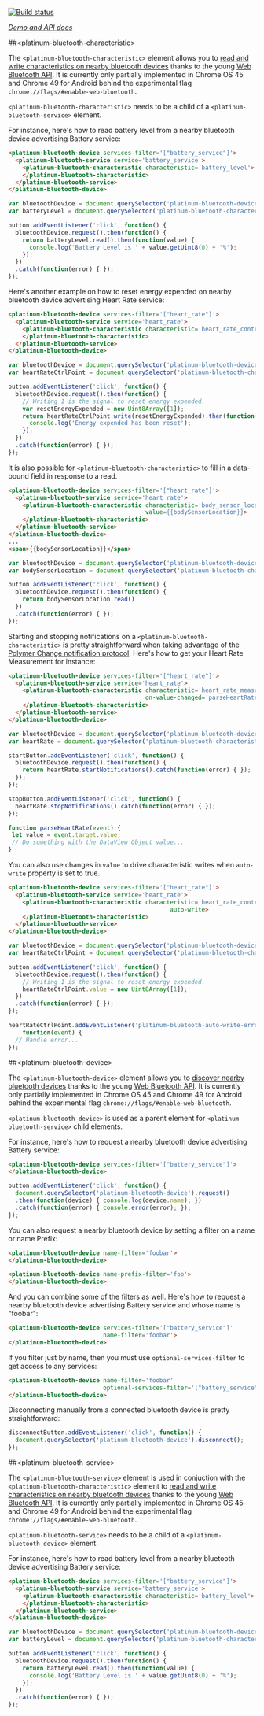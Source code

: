 
<!---

This README is automatically generated from the comments in these files:
platinum-bluetooth-characteristic.html  platinum-bluetooth-device.html  platinum-bluetooth-service.html

Edit those files, and our readme bot will duplicate them over here!
Edit this file, and the bot will squash your changes :)

The bot does some handling of markdown. Please file a bug if it does the wrong
thing! https://github.com/PolymerLabs/tedium/issues

-->

[![Build status](https://travis-ci.org/PolymerElements/platinum-bluetooth.svg?branch=master)](https://travis-ci.org/PolymerElements/platinum-bluetooth)

_[Demo and API docs](https://elements.polymer-project.org/elements/platinum-bluetooth)_


##&lt;platinum-bluetooth-characteristic&gt;

The `<platinum-bluetooth-characteristic>` element allows you to [read
and write characteristics on nearby bluetooth devices](https://developers.google.com/web/updates/2015/07/interact-with-ble-devices-on-the-web) thanks to the
young [Web Bluetooth API](https://github.com/WebBluetoothCG/web-bluetooth). It is currently only partially implemented
in Chrome OS 45 and Chrome 49 for Android behind the experimental flag
`chrome://flags/#enable-web-bluetooth`.

`<platinum-bluetooth-characteristic>` needs to be a child of a
`<platinum-bluetooth-service>` element.

For instance, here's how to read battery level from a nearby bluetooth
device advertising Battery service:

```html
<platinum-bluetooth-device services-filter='["battery_service"]'>
  <platinum-bluetooth-service service='battery_service'>
    <platinum-bluetooth-characteristic characteristic='battery_level'>
    </platinum-bluetooth-characteristic>
  </platinum-bluetooth-service>
</platinum-bluetooth-device>
```

```js
var bluetoothDevice = document.querySelector('platinum-bluetooth-device');
var batteryLevel = document.querySelector('platinum-bluetooth-characteristic');

button.addEventListener('click', function() {
  bluetoothDevice.request().then(function() {
    return batteryLevel.read().then(function(value) {
      console.log('Battery Level is ' + value.getUint8(0) + '%');
    });
  })
  .catch(function(error) { });
});
```

Here's another example on how to reset energy expended on nearby
bluetooth device advertising Heart Rate service:

```html
<platinum-bluetooth-device services-filter='["heart_rate"]'>
  <platinum-bluetooth-service service='heart_rate'>
    <platinum-bluetooth-characteristic characteristic='heart_rate_control_point'>
    </platinum-bluetooth-characteristic>
  </platinum-bluetooth-service>
</platinum-bluetooth-device>
```

```js
var bluetoothDevice = document.querySelector('platinum-bluetooth-device');
var heartRateCtrlPoint = document.querySelector('platinum-bluetooth-characteristic');

button.addEventListener('click', function() {
  bluetoothDevice.request().then(function() {
    // Writing 1 is the signal to reset energy expended.
    var resetEnergyExpended = new Uint8Array([1]);
    return heartRateCtrlPoint.write(resetEnergyExpended).then(function() {
      console.log('Energy expended has been reset');
    });
  })
  .catch(function(error) { });
});
```

It is also possible for `<platinum-bluetooth-characteristic>` to fill in
a data-bound field in response to a read.

```html
<platinum-bluetooth-device services-filter='["heart_rate"]'>
  <platinum-bluetooth-service service='heart_rate'>
    <platinum-bluetooth-characteristic characteristic='body_sensor_location'
                                       value={{bodySensorLocation}}>
    </platinum-bluetooth-characteristic>
  </platinum-bluetooth-service>
</platinum-bluetooth-device>
...
<span>{{bodySensorLocation}}</span>
```

```js
var bluetoothDevice = document.querySelector('platinum-bluetooth-device');
var bodySensorLocation = document.querySelector('platinum-bluetooth-characteristic');

button.addEventListener('click', function() {
  bluetoothDevice.request().then(function() {
    return bodySensorLocation.read()
  })
  .catch(function(error) { });
});
```

Starting and stopping notifications on a `<platinum-bluetooth-characteristic>` is pretty straightforward when taking advantage of the [Polymer Change notification protocol](https://www.polymer-project.org/1.0/docs/devguide/data-binding.html#change-notification-protocol). Here's how to get your Heart Rate Measurement for instance:

```html
<platinum-bluetooth-device services-filter='["heart_rate"]'>
  <platinum-bluetooth-service service='heart_rate'>
    <platinum-bluetooth-characteristic characteristic='heart_rate_measurement'
                                       on-value-changed='parseHeartRate'>
    </platinum-bluetooth-characteristic>
  </platinum-bluetooth-service>
</platinum-bluetooth-device>
```

```js
var bluetoothDevice = document.querySelector('platinum-bluetooth-device');
var heartRate = document.querySelector('platinum-bluetooth-characteristic');

startButton.addEventListener('click', function() {
  bluetoothDevice.request().then(function() {
    return heartRate.startNotifications().catch(function(error) { });
  });
});

stopButton.addEventListener('click', function() {
  heartRate.stopNotifications().catch(function(error) { });
});

function parseHeartRate(event) {
 let value = event.target.value;
 // Do something with the DataView Object value...
}
```

You can also use changes in `value` to drive characteristic writes when
`auto-write` property is set to true.

```html
<platinum-bluetooth-device services-filter='["heart_rate"]'>
  <platinum-bluetooth-service service='heart_rate'>
    <platinum-bluetooth-characteristic characteristic='heart_rate_control_point'
                                              auto-write>
    </platinum-bluetooth-characteristic>
  </platinum-bluetooth-service>
</platinum-bluetooth-device>
```

```js
var bluetoothDevice = document.querySelector('platinum-bluetooth-device');
var heartRateCtrlPoint = document.querySelector('platinum-bluetooth-characteristic');

button.addEventListener('click', function() {
  bluetoothDevice.request().then(function() {
    // Writing 1 is the signal to reset energy expended.
    heartRateCtrlPoint.value = new Uint8Array([1]);
  })
  .catch(function(error) { });
});

heartRateCtrlPoint.addEventListener('platinum-bluetooth-auto-write-error',
    function(event) {
  // Handle error...
});
```



##&lt;platinum-bluetooth-device&gt;

The `<platinum-bluetooth-device>` element allows you to [discover nearby
bluetooth devices](https://developers.google.com/web/updates/2015/07/interact-with-ble-devices-on-the-web) thanks to the young [Web Bluetooth API](https://github.com/WebBluetoothCG/web-bluetooth). It is
currently only partially implemented in Chrome OS 45 and Chrome 49 for
Android behind the experimental flag
`chrome://flags/#enable-web-bluetooth`.

`<platinum-bluetooth-device>` is used as a parent element for
`<platinum-bluetooth-service>` child elements.

For instance, here's how to request a nearby bluetooth device advertising
Battery service:

```html
<platinum-bluetooth-device services-filter='["battery_service"]'>
</platinum-bluetooth-device>
```

```js
button.addEventListener('click', function() {
  document.querySelector('platinum-bluetooth-device').request()
  .then(function(device) { console.log(device.name); })
  .catch(function(error) { console.error(error); });
});
```

You can also request a nearby bluetooth device by setting a filter on
a name or name Prefix:

```html
<platinum-bluetooth-device name-filter='foobar'>
</platinum-bluetooth-device>
```

```html
<platinum-bluetooth-device name-prefix-filter='foo'>
</platinum-bluetooth-device>
```

And you can combine some of the filters as well. Here's how to request a
nearby bluetooth device advertising Battery service and whose name is
"foobar":

```html
<platinum-bluetooth-device services-filter='["battery_service"]'
                           name-filter='foobar'>
</platinum-bluetooth-device>
```

If you filter just by name, then you must use `optional-services-filter`
to get access to any services:

```html
<platinum-bluetooth-device name-filter='foobar'
                           optional-services-filter='["battery_service"]'>
</platinum-bluetooth-device>
```

Disconnecting manually from a connected bluetooth device is pretty
straightforward:

```js
disconnectButton.addEventListener('click', function() {
  document.querySelector('platinum-bluetooth-device').disconnect();
});
```



##&lt;platinum-bluetooth-service&gt;

The `<platinum-bluetooth-service>` element is used in conjuction with
the `<platinum-bluetooth-characteristic>` element to [read and write
characteristics on nearby bluetooth devices](https://developers.google.com/web/updates/2015/07/interact-with-ble-devices-on-the-web) thanks to the young [Web
Bluetooth API](https://github.com/WebBluetoothCG/web-bluetooth). It is currently only partially implemented
in Chrome OS 45 and Chrome 49 for Android behind the experimental flag
`chrome://flags/#enable-web-bluetooth`.

`<platinum-bluetooth-service>` needs to be a child of a
`<platinum-bluetooth-device>` element.

For instance, here's how to read battery level from a nearby bluetooth
device advertising Battery service:

```html
<platinum-bluetooth-device services-filter='["battery_service"]'>
  <platinum-bluetooth-service service='battery_service'>
    <platinum-bluetooth-characteristic characteristic='battery_level'>
    </platinum-bluetooth-characteristic>
  </platinum-bluetooth-service>
</platinum-bluetooth-device>
```

```js
var bluetoothDevice = document.querySelector('platinum-bluetooth-device');
var batteryLevel = document.querySelector('platinum-bluetooth-characteristic');

button.addEventListener('click', function() {
  bluetoothDevice.request().then(function() {
    return batteryLevel.read().then(function(value) {
      console.log('Battery Level is ' + value.getUint8(0) + '%');
    });
  })
  .catch(function(error) { });
});
```



